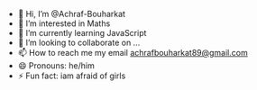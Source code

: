 - 👋 Hi, I’m @Achraf-Bouharkat
- 👀 I’m interested in Maths
- 🌱 I’m currently learning JavaScript
- 💞️ I’m looking to collaborate on ...
- 📫 How to reach me my email achrafbouharkat89@gmail.com
- 😄 Pronouns: he/him
- ⚡ Fun fact: iam afraid of girls

<!---
Achraf-Bouharkat/Achraf-Bouharkat is a ✨ special ✨ repository because its `README.md` (this file) appears on your GitHub profile.
You can click the Preview link to take a look at your changes.
--->
